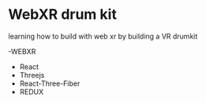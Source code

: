 # WebXR drum kit

learning how to build with web xr by building a VR drumkit

-WEBXR

- React
- Threejs
- React-Three-Fiber
- REDUX
